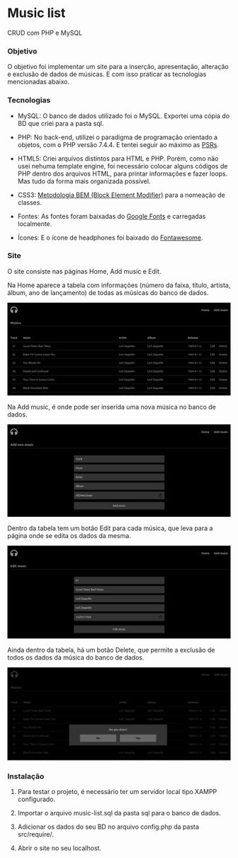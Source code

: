 # Music list

CRUD com PHP e MySQL

### Objetivo

O objetivo foi implementar um site para a inserção, apresentação, alteração e exclusão de dados de músicas. E com isso praticar as tecnologias mencionadas abaixo.

### Tecnologias

- MySQL: O banco de dados utilizado foi o MySQL. Exportei uma cópia do BD que criei para a pasta sql.

- PHP: No back-end, utilizei o paradigma de programação orientado a objetos, com o PHP versão 7.4.4. E tentei seguir ao máximo as [PSRs](https://www.php-fig.org/).

- HTML5: Criei arquivos distintos para HTML e PHP. Porém, como não usei nehuma template engine, foi necessário colocar alguns códigos de PHP dentro dos arquivos HTML, para printar informações e fazer loops. Mas tudo da forma mais organizada possível.

- CSS3: [Metodologia BEM (Block Element Modifier)](http://getbem.com/) para a nomeação de classes.

- Fontes: As fontes foram baixadas do [Google Fonts](https://fonts.google.com/specimen/Ubuntu?query=ubun&preview.text_type=custom) e carregadas localmente.

- Ícones: E o ícone de headphones foi baixado do [Fontawesome](https://fontawesome.com/icons/headphones?style=solid).

### Site

O site consiste nas páginas Home, Add music e Edit.

Na Home aparece a tabela com informações (número da faixa, título, artista, álbum, ano de lançamento) de todas as músicas do banco de dados.

![página inicial](https://github.com/anderson-m-souza/crud-php-mysql-music-list/blob/master/readme-files/home-screenshot.png)

Na Add music, é onde pode ser inserida uma nova música no banco de dados.

![página add music](https://github.com/anderson-m-souza/crud-php-mysql-music-list/blob/master/readme-files/add-music-screenshot.png)

Dentro da tabela tem um botão Edit para cada música, que leva para a página onde se edita os dados da mesma.

![página add music](https://github.com/anderson-m-souza/crud-php-mysql-music-list/blob/master/readme-files/edit-music-screenshot.png)

Ainda dentro da tabela, há um botão Delete, que permite a exclusão de todos os dados da música do banco de dados.

![página add music](https://github.com/anderson-m-souza/crud-php-mysql-music-list/blob/master/readme-files/delete-music-screenshot.png)

### Instalação

1. Para testar o projeto, é necessário ter um servidor local tipo XAMPP configurado.

2. Importar o arquivo music-list.sql da pasta sql para o banco de dados.

3. Adicionar os dados do seu BD no arquivo config.php da pasta src/require/.

4. Abrir o site no seu localhost.
